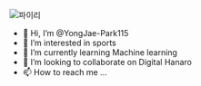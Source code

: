 ![파이리](https://user-images.githubusercontent.com/132030914/235042589-d614c0d7-edb9-4382-8988-1d57a7b90e76.jpg)


- 👋 Hi, I’m @YongJae-Park115
- 👀 I’m interested in sports
- 🌱 I’m currently learning Machine learning
- 💞️ I’m looking to collaborate on Digital Hanaro
- 📫 How to reach me ...

<!---
YongJae-Park115/YongJae-Park115 is a ✨ special ✨ repository because its `README.md` (this file) appears on your GitHub profile.
You can click the Preview link to take a look at your changes.
--->
